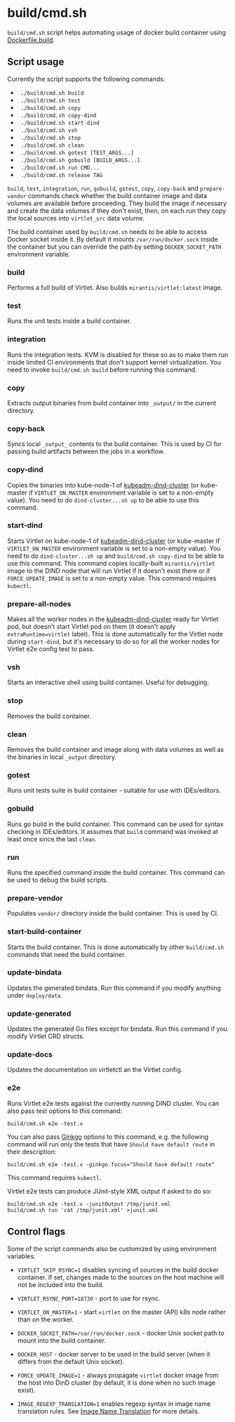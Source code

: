 # build/cmd.sh

`build/cmd.sh` script helps automating usage of docker build
container using [Dockerfile.build](https://github.com/Mirantis/virtlet/blob/master/images/Dockerfile.build).

## Script usage

Currently the script supports the following commands:

 * ` ./build/cmd.sh build`
 * ` ./build/cmd.sh test`
 * ` ./build/cmd.sh copy`
 * ` ./build/cmd.sh copy-dind`
 * ` ./build/cmd.sh start-dind`
 * ` ./build/cmd.sh vsh`
 * ` ./build/cmd.sh stop`
 * ` ./build/cmd.sh clean`
 * ` ./build/cmd.sh gotest [TEST_ARGS...]`
 * ` ./build/cmd.sh gobuild [BUILD_ARGS...]`
 * ` ./build/cmd.sh run CMD...`
 * ` ./build/cmd.sh release TAG`

`build`, `test`, `integration`, `run`, `gobuild`, `gotest`, `copy`,
`copy-back` and `prepare-vendor` commands check whether the build
container image and data volumes are available before proceeding. They
build the image if necessary and create the data volumes if they don't
exist, then, on each run they copy the local sources into
`virtlet_src` data volume.

The build container used by `build/cmd.sh` needs to be able to access
Docker socket inside it. By default it mounts `/var/run/docker.sock`
inside the container but you can override the path by setting
`DOCKER_SOCKET_PATH` environment variable.

### build

Performs a full build of Virtlet. Also builds
`mirantis/virtlet:latest` image.

### test

Runs the unit tests inside a build container.

### integration

Runs the integration tests. KVM is disabled for these so as to make them run
inside limited CI environments that don't support kernel virtualization.
You need to invoke `build/cmd.sh build` before running this command.

### copy

Extracts output binaries from build container into `_output/` in the
current directory.

### copy-back

Syncs local `_output_` contents to the build container. This is used
by CI for passing build artifacts between the jobs in a workflow.

### copy-dind

Copies the binaries into kube-node-1 of [kubeadm-dind-cluster](https://github.com/kubernetes-sigs/kubeadm-dind-cluster) (or
kube-master if `VIRTLET_ON_MASTER` environment variable is set to a
non-empty value). You need to do `dind-cluster...sh up` to be able to
use this command.

### start-dind

Starts Virtlet on kube-node-1 of [kubeadm-dind-cluster](https://github.com/kubernetes-sigs/kubeadm-dind-cluster) (or
kube-master if `VIRTLET_ON_MASTER` environment variable is set to a
non-empty value). You need to do `dind-cluster...sh up` and
`build/cmd.sh copy-dind` to be able to use this command.
This command copies locally-built `mirantis/virtlet` image to
the DIND node that will run Virtlet if it doesn't exist there
or if `FORCE_UPDATE_IMAGE` is set to a non-empty value.
This command requires `kubectl`.

### prepare-all-nodes

Makes all the worker nodes in the [kubeadm-dind-cluster](https://github.com/kubernetes-sigs/kubeadm-dind-cluster) ready for
Virtlet pod, but doesn't start Virtlet pod on them (it doesn't apply
`extraRuntime=virtlet` label). This is done automatically for the
Virtlet node during `start-dind`, but it's necessary to do so for all
the worker nodes for Virtlet e2e config test to pass.

### vsh

Starts an interactive shell using build container. Useful for debugging.

### stop

Removes the build container.

### clean

Removes the build container and image along with data volumes as well as
the binaries in local `_output` directory.

### gotest

Runs unit tests suite in build container - suitable for use with IDEs/editors.

### gobuild

Runs go build in the build container. This command can be used for
syntax checking in IDEs/editors. It assumes that `build` command was invoked
at least once since the last `clean`.

### run

Runs the specified command inside the build container. This command can be
used to debug the build scripts.

### prepare-vendor

Populates `vendor/` directory inside the build container. This is used
by CI.

### start-build-container

Starts the build container. This is done automatically by other
`build/cmd.sh` commands that need the build container.

### update-bindata

Updates the generated bindata. Run this command if you modify
anything under `deploy/data`.

### update-generated

Updates the generated Go files except for bindata. Run this command if
you modify Virtlet CRD structs.

### update-docs

Updates the documentation on virtletctl an the Virtlet config.

### e2e

Runs Virtlet e2e tests against the currently running DIND cluster.
You can also pass test options to this command:
```
build/cmd.sh e2e -test.v
```
You can also pass [Ginkgo](https://onsi.github.io/ginkgo/) options to
this command, e.g. the following command will run only the tests that
have `Should have default route` in their description:
```
build/cmd.sh e2e -test.v -ginkgo.focus="Should have default route"
```
This command requires `kubectl`.

Virtlet e2e tests can produce JUnit-style XML output if asked to do so:
```
build/cmd.sh e2e -test.v -junitOutput /tmp/junit.xml
build/cmd.sh run 'cat /tmp/junit.xml' >junit.xml
```

## Control flags

Some of the script commands also be customized by using environment variables:

* `VIRTLET_SKIP_RSYNC=1` disables syncing of sources in the build docker container. If set, changes made to the sources
  on the host machine will not be included into the build.

* `VIRTLET_RSYNC_PORT=18730` - port to use for rsync.

* `VIRTLET_ON_MASTER=1` - start `virtlet` on the master (API) k8s node rather than on the worker.

* `DOCKER_SOCKET_PATH=/var/run/docker.sock` - docker Unix socket path to mount into the build container.

* `DOCKER_HOST` - docker server to be used in the build server (when it differs from the default Unix socket).

* `FORCE_UPDATE_IMAGE=1` - always propagate `virtlet` docker image from the host into DinD cluster (by default, it is done
  when no such image exist).

* `IMAGE_REGEXP_TRANSLATION=1` enables regexp syntax in image name translation rules.
  See [Image Name Translation](../../reference/images/#image-name-translation) for more details.
